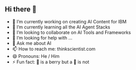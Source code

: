 ## Hi there 👋

- 🔭 I’m currently working on creating AI Content for IBM
- 🌱 I’m currently learning all the AI Agent Stacks
- 👯 I’m looking to collaborate on AI Tools and Frameworks
- 🤔 I’m looking for help with ...
- 💬 Ask me about AI
- 📫 How to reach me: thinkscientist.com 
- 😄 Pronouns: He / Him
- ⚡ Fun fact: 🍌 is a berry but a 🍓 is not

<!--
**thinkscientist/thinkscientist** is a ✨ _special_ ✨ repository because its `README.md` (this file) appears on your GitHub profile.

Here are some ideas to get you started:

- 🔭 I’m currently working on creating AI Content for IBM
- 🌱 I’m currently learning all the AI Agent Stacks
- 👯 I’m looking to collaborate on AI Tools and Frameworks
- 🤔 I’m looking for help with ...
- 💬 Ask me about AI
- 📫 How to reach me: ...
- 😄 Pronouns: He / Him
- ⚡ Fun fact: ...
-->
